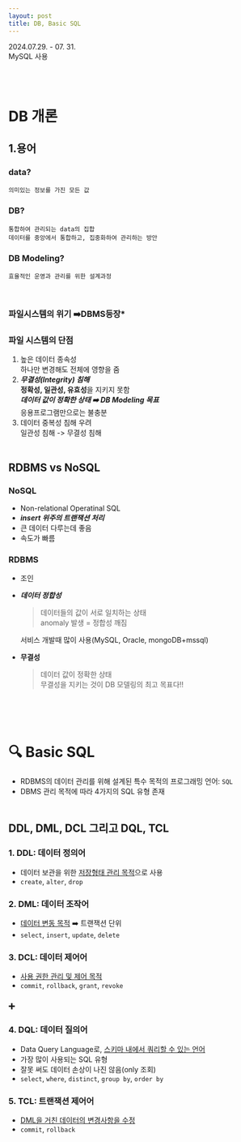 ```yaml
---
layout: post
title: DB, Basic SQL
---
```


2024.07.29. - 07. 31. <br>
MySQL 사용

<br><br>


# DB 개론
## 1.용어
### data?
    의미있는 정보를 가진 모든 값

### DB?
    통합하여 관리되는 data의 집합
    데이터를 중앙에서 통합하고, 집중화하여 관리하는 방안

### DB Modeling?
    효율적인 운영과 관리를 위한 설계과정

<br>

### 파일시스템의 위기 ➡️DBMS등장*<br>

### **파일 시스템의 단점**
1. 높은 데이터 종속성<br>
    하나만 변경해도 전체에 영향을 줌
2. ***무결성(Integrity) 침해***<br>
    **정확성, 일관성, 유효성**을 지키지 못함<br>
    ***데이터 값이 정확한 상태 ➡️ DB Modeling 목표*** <br>
    응용프로그램만으로는 불충분
3. 데이터 중복성 침해 우려<br>
    일관성 침해 -> 무결성 침해
<br><br>

## RDBMS vs NoSQL
### NoSQL
- Non-relational Operatinal SQL
- ***insert 위주의 트랜잭션 처리***
- 큰 데이터 다루는데 좋음
- 속도가 빠름

### RDBMS
- 조인
- ***데이터 정합성***<br>
    > 데이터들의 값이 서로 일치하는 상태<br>
    anomaly 발생 = 정합성 깨짐

    서비스 개발때 많이 사용(MySQL, Oracle, mongoDB+mssql)
- **무결성**
    > 데이터 값이 정확한 상태<br>
    무결성을 지키는 것이 DB 모델링의 최고 목표다!!<br>


<br><br><br>

# 🔍 Basic SQL
- RDBMS의 데이터 관리를 위해 설계된 특수 목적의 프로그래밍 언어: `SQL`
- DBMS 관리 목적에 따라 4가지의 SQL 유형 존재
<br><br>

## DDL, DML, DCL 그리고 DQL, TCL
### 1. DDL: 데이터 정의어
- 데이터 보관을 위한 <u>저장형태 관리 목적</u>으로 사용
- `create`, `alter`, `drop`

### 2. DML: 데이터 조작어
- <u>데이터 변동 목적</u> ➡️ 트랜잭션 단위
- `select`, `insert`, `update`, `delete`

### 3. DCL: 데이터 제어어
- <u>사용 권한 관리 및 제어 목적</u>
- `commit`, `rollback`, `grant`, `revoke`

### ➕
### 4. DQL: 데이터 질의어
- Data Query Language로, <u>스키마 내에서 쿼리할 수 있는 언어</u>
- 가장 많이 사용되는 SQL 유형
- 잘못 써도 데이터 손상이 나진 않음(only 조회)
- `select`, `where`, `distinct`, `group by`, `order by`

### 5. TCL: 트랜잭션 제어어
- <u>DML을 거친 데이터의 변경사항을 수정</u>
- `commit`, `rollback`
